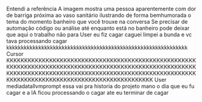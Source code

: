 Entendi a referência 
A imagem mostra uma pessoa aparentemente com dor de barriga próxima ao vaso sanitário  ilustrando de forma bemhumorada o tema do momento banheiro que você trouxe na conversa
Se precisar de automação código ou análise até enquanto está no banheiro pode deixar que aqui o trabalho não para 
User
eu fiz cagar caguei limpei a bunda e vc tava processando cagar
kkkkkkkkkkkkkkkkkkkkkkkkkkkkkkkkkkkkkkkkkkkkkkkkkkkkkkkkkkkkkk
Cursor
KKKKKKKKKKKKKKKKKKKKKKKKKKKKKKKKKKKKKKKKKKKKKKKKKKKKKKKKKKKKKKKKKKKKKKKKKKKKKKKKKKKKKKKKKKKKKKKKKKKKKKKKKKKKKKKKKKKKKKKKKKKKKKKKKKKKKKKKKKKKKKKKKKKKKKKKKKKKKKKKKKKKKKKKKKKKKKKKKKKKKKKKKKKKKKKKKKKKKKKK
User
mediadatallvmprompt
essa vai pra historia do projeto mano o dia que eu fu cagar e a IA ficou processando o cagar ate eu terminar de cagar